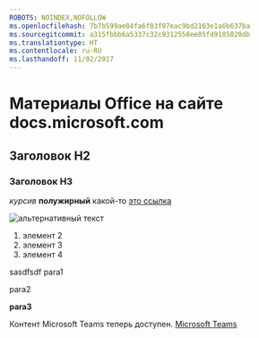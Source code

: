```yaml
---
ROBOTS: NOINDEX,NOFOLLOW
ms.openlocfilehash: 7b7b599ae04fa6f03f97eac9bd2163e1a6b637ba
ms.sourcegitcommit: a315fbbb6a5337c32c9312550ee05fd9185020db
ms.translationtype: HT
ms.contentlocale: ru-RU
ms.lasthandoff: 11/02/2017
---
```

# <a name="welcome-to-office-content-on-docsmicrosoftcom"></a>Материалы Office на сайте docs.microsoft.com
## <a name="h2-header"></a>Заголовок H2
### <a name="h3-header"></a>Заголовок H3

*курсив*
**полужирный** какой-то [это ссылка](Office-365-groups.md)

![альтернативный текст](media/Overview-Microsoft-Teams-image1.png)

1. элемент 2
2. элемент 3
3. элемент 4





sasdfsdf para1

para2

**para3**




Контент Microsoft Teams теперь доступен.
[Microsoft Teams](https://docs.microsoft.com/MicrosoftTeams)
